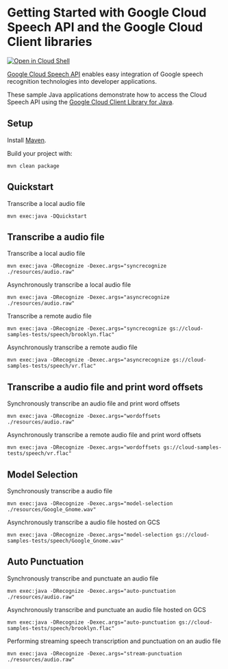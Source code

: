 # Getting Started with Google Cloud Speech API and the Google Cloud Client libraries

<a href="https://console.cloud.google.com/cloudshell/open?git_repo=https://github.com/GoogleCloudPlatform/java-docs-samples&page=editor&open_in_editor=speech/cloud-client/README.md">
<img alt="Open in Cloud Shell" src ="http://gstatic.com/cloudssh/images/open-btn.png"></a>

[Google Cloud Speech API][speech] enables easy integration of Google speech
recognition technologies into developer applications.

These sample Java applications demonstrate how to access the Cloud Speech API
using the [Google Cloud Client Library for Java][google-cloud-java].

[speech]: https://cloud.google.com/speech/docs/
[google-cloud-java]: https://github.com/GoogleCloudPlatform/google-cloud-java

## Setup

Install [Maven](http://maven.apache.org/).

Build your project with:

```
mvn clean package
```

## Quickstart
Transcribe a local audio file
```
mvn exec:java -DQuickstart
```

## Transcribe a audio file
Transcribe a local audio file
```
mvn exec:java -DRecognize -Dexec.args="syncrecognize ./resources/audio.raw"
```

Asynchronously transcribe a local audio file
```
mvn exec:java -DRecognize -Dexec.args="asyncrecognize ./resources/audio.raw"
```

Transcribe a remote audio file
```
mvn exec:java -DRecognize -Dexec.args="syncrecognize gs://cloud-samples-tests/speech/brooklyn.flac"
```

Asynchronously transcribe a remote audio file
```
mvn exec:java -DRecognize -Dexec.args="asyncrecognize gs://cloud-samples-tests/speech/vr.flac"
```

## Transcribe a audio file and print word offsets
Synchronously transcribe an audio file and print word offsets
```
mvn exec:java -DRecognize -Dexec.args="wordoffsets ./resources/audio.raw"
```

Asynchronously transcribe a remote audio file and print word offsets
```
mvn exec:java -DRecognize -Dexec.args="wordoffsets gs://cloud-samples-tests/speech/vr.flac"
```

## Model Selection
Synchronously transcribe a audio file
```
mvn exec:java -DRecognize -Dexec.args="model-selection ./resources/Google_Gnome.wav"
```

Asynchronously transcribe a audio file hosted on GCS
```
mvn exec:java -DRecognize -Dexec.args="model-selection gs://cloud-samples-tests/speech/Google_Gnome.wav"
```

## Auto Punctuation
Synchronously transcribe and punctuate an audio file
```
mvn exec:java -DRecognize -Dexec.args="auto-punctuation ./resources/audio.raw"
```

Asynchronously transcribe and punctuate an audio file hosted on GCS
```
mvn exec:java -DRecognize -Dexec.args="auto-punctuation gs://cloud-samples-tests/speech/brooklyn.flac"
```

Performing streaming speech transcription and punctuation on an audio file
```
mvn exec:java -DRecognize -Dexec.args="stream-punctuation ./resources/audio.raw"
```
